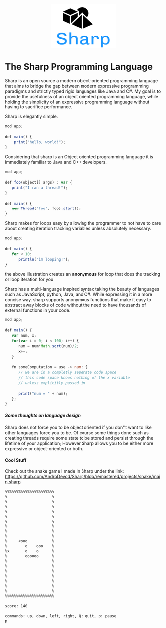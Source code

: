 
  
<a name="logo"/>    
<div align="center">    
<a href="https://github.com/" target="_blank">    
<img src="https://github.com/AndroDevcd/Sharp/blob/master/doc/logo.png?raw=true" alt="Sharp Logo" width="210" height="142"></img>    
</a>    
</div>    
    
# The Sharp Programming Language 

Sharp is an open source a modern object-oriented programming language that aims to bridge the gap between modern expressive programming paradigms and strictly typed rigid languages like Java and C#. My goal is to provide the usefulness of an object oriented programming language, while holding the simplicity of an expressive programming language without having to sacrifice performance.     
    
Sharp is elegantly simple.    
```javascript    
mod app;    
    
def main() {    
    print("hello, world!");    
}    
```    
    
Considering that sharp is an Object oriented programming language it is immediately familiar to Java and C++ developers.  
  
```javascript  
mod app;  
  
def foo(object[] args) : var {  
   print("I ran a thread!");  
}  
  
def main() {  
   new Thread("foo", foo).start();  
}  
```  
  
Sharp makes for loops easy by allowing the programmer to not have to care about creating iteration tracking variables unless absolutely necessary.  
  
```javascript  
mod app;  
  
def main() {  
   for < 10:  
      println("im looping!");  
}  
```  
 the above illustration creates an **anonymous** for loop that does the tracking or loop iteration for you  
  
Sharp has a multi-language inspired syntax taking the beauty of languages such as JavaScript, python, Java, and C#. While expressing it in a more concise way. sharp supports anonymous functions that make it easy to abstract away blocks of code without the need to have thousands of external functions in your code.  
  
```javascript  
mod app;  
  
def main() {  
   var num, x;  
   for(var i = 0; i < 100; i++) {  
      num = num*Math.sqrt(num)/2;
      x++;  
   }  
  
   fn someComputation = use -> num: {  
      // we are in a completly seperate code space  
      // this code space knows nothing of the x variable  
      // unless explicitly passed in  
  
      print("num = " + num);  
   };  
}  
```  
  
##### Some thoughts on language design  
Sharp does not force you to be object oriented if you don''t want to like other languages force you to be. Of course some things done such as creating threads require some state to be stored and persist through the lifetime of your application; However Sharp allows you to be either more expressive or object-oriented or both.

#### Cool Stuff
Check out the snake game I made In Sharp under the link: https://github.com/AndroDevcd/Sharp/blob/remastered/projects/snake/main.sharp

```
%%%%%%%%%%%%%%%%%%%%%%
%                    %
%                    %
%                    %
%                    %
%                    %
%                    %
%                    %
%                    %
%                    %
%     <ooo           %
%        o    ooo    %
%x       o    o      %
%        oooooo      %
%                    %
%                    %
%                    %
%                    %
%                    %
%                    %
%                    %
%%%%%%%%%%%%%%%%%%%%%%

score: 140

commands: up, down, left, right, Q: quit, p: pause
p
```
